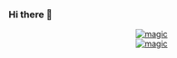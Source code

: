 ### Hi there 👋

<p align="center">  
  <a href="https://github.com/SantaSpeen">
    <img src="https://github-readme-stats.vercel.app/api/top-langs/?username=santaspeen&theme=dark&langs_count=10&layout=compact&hide_border=true" alt="magic">
  </a>
  
  <br/>
  
  <a href="https://github.com/SantaSpeen">
    <img src="https://github-readme-stats.vercel.app/api?username=santaspeen&theme=dark&show_icons=true&hide_border=true&layout=compact" alt="magic">
  </a>

</p>

<!--
**SantaSpeen/SantaSpeen** is a ✨ _special_ ✨ repository because its `README.md` (this file) appears on your GitHub profile.

Here are some ideas to get you started:

- 🔭 I’m currently working on ...
- 🌱 I’m currently learning ...
- 👯 I’m looking to collaborate on ...
- 🤔 I’m looking for help with ...
- 💬 Ask me about ...
- 📫 How to reach me: ...
- 😄 Pronouns: ...
- ⚡ Fun fact: ...
-->
